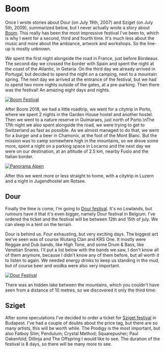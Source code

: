 # Boom

Once I wrote stories about Dour (on July 19th, 2007) and Sziget (on July 5th, 2009), summarized below, but I never actually wrote a story about [Boom](https://www.boomfestival.org/). This really has been the most impressive festival I've been to, which is why I went for a second, third and fourth time. It's much less about the music and more about the ambiance, artwork and workshops. So the line-up is mostly unknown.

We spent the first night alongside the road in France, just before Bordeaux. The second day we crossed the border with Spain and spent the night at the coast of the Atlantic, in Getaria. On the third day we already arrived in Portugal, but decided to spend the night on a camping, next to a mountain spring. The next day we arrived at the entrance of the festival, but we had to spend two more nights outside of the gates, at a pre-parking. Then there was the festival! An amazing eight days and nights.

[![Boom Festival](https://img.youtube.com/vi/UABFY1AHihw/0.jpg)](https://www.youtube.com/watch?v=UABFY1AHihw)

After Boom 2018, we had a little roadtrip, we went for a citytrip in Porto, where we spent 2 nights in the Garden House hostel and another hostel. Then we went to a nature reserve in Guimaraes, just north of Porto.\nThe 17th night we also spent alongside the road, we were trying to get to Switzerland as fast as possible. As we almost managed to do that, we went for a burger and a beer in Chamonix, at the foot of the Mont Blanc. But the mission was to camp somewhere high in the mountains, so we drove some more, spent a night on a parking space in Locarno and the next day we were on our destination, at an altitude of 2.5 km, nearby Fusio and the Italian border.

[![Panorama Alpen](/data/blogs/boom/images/panorama.jpg)](/data/blogs/boom/images/panorama.jpg)

After this we went more or less straight to home, with a citytrip in Luzern and a night in Jugendhostel am Rotsee.

## Dour

Finally the time is come, I'm going to [Dour festival](https://www.dourfestival.be/nl/). It's no Lowlands, but rumours have it that it's even bigger, namely Dour festival in Belgium. I've ordered the ticket and the festival will be between 12th and 15th of july. We can sleep in a tent on the terrain.

Dour is behind us. Four exhausting, but very exciting days. The biggest act we've seen was of course Wutang Clan and KRS One. It mostly were Reggae and Dub bands, like High Tone, and some Drum & Bass, like Venetian Snares. I'll put a list below with the bands we saw, I don't know all of them anymore, because I didn't know any of them before, but all worth it to listen to again. We needed energy drinks to keep us standing in the mud, but of course beer and wodka were also very important.

[![Dour Festival](https://img.youtube.com/vi/ulWNM0KKEh0/0.jpg)](https://www.youtube.com/watch?v=ulWNM0KKEh0)

There was an hidden lake between the mountains, which you couldn't have seen from a distance of 10 metres, so we discovered it only the third time:

## Sziget

After some speculations I've decided to order a ticket for [Sziget festival](https://www.szigetfestival.nl) in Budapest. I've had a couple of doubts about the price tag, but there are so many artists, this will be worth while. The Prodigy is the most important, but also Fatboy Slim; Pendulum; Crystal Method; Squarepusher; Paul Oakenfold; Dillinja and The Offspring I would like to see. The duration of the festival is 8 days, so there will be many more to see.
